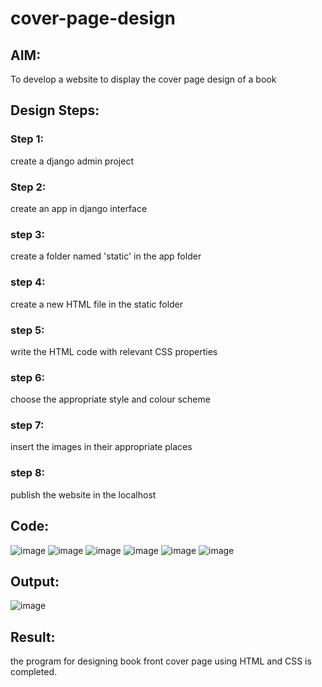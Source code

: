 # cover-page-design
## AIM:
To develop a website to display the cover page design of a book

## Design Steps:

### Step 1:
create a django admin project 
### Step 2:
create an app in django interface
### step 3:
create a folder named 'static' in the app folder
### step 4:
create a new HTML file in the static folder
### step 5:
write the HTML code with relevant CSS properties
### step 6:
choose the appropriate style and colour scheme
### step 7:
insert the images in their appropriate places
### step 8:
publish the website in the localhost
## Code:
![image](https://github.com/laharisindhu/cover-page-design/assets/150008257/63540324-feea-4a65-b883-f1d5e95cb70c)
![image](https://github.com/laharisindhu/cover-page-design/assets/150008257/634c702b-47ae-4321-a3a1-358a4a14ae9c)
![image](https://github.com/laharisindhu/cover-page-design/assets/150008257/23774b1f-a5d6-418e-b1be-a3f73f28df79)
![image](https://github.com/laharisindhu/cover-page-design/assets/150008257/9c2f19d2-f354-4cbe-ae01-33f9a855aabe)
![image](https://github.com/laharisindhu/cover-page-design/assets/150008257/39afdcca-1057-4161-a3c8-009a688430d4)
![image](https://github.com/laharisindhu/cover-page-design/assets/150008257/fcd5ada9-b9a4-4694-9dd0-521942a60f5b)


## Output:
![image](https://github.com/laharisindhu/cover-page-design/assets/150008257/45056b7e-ef3e-4324-be03-6aa0881a0500)


## Result:
the program for designing book front cover page using HTML and CSS is completed.
